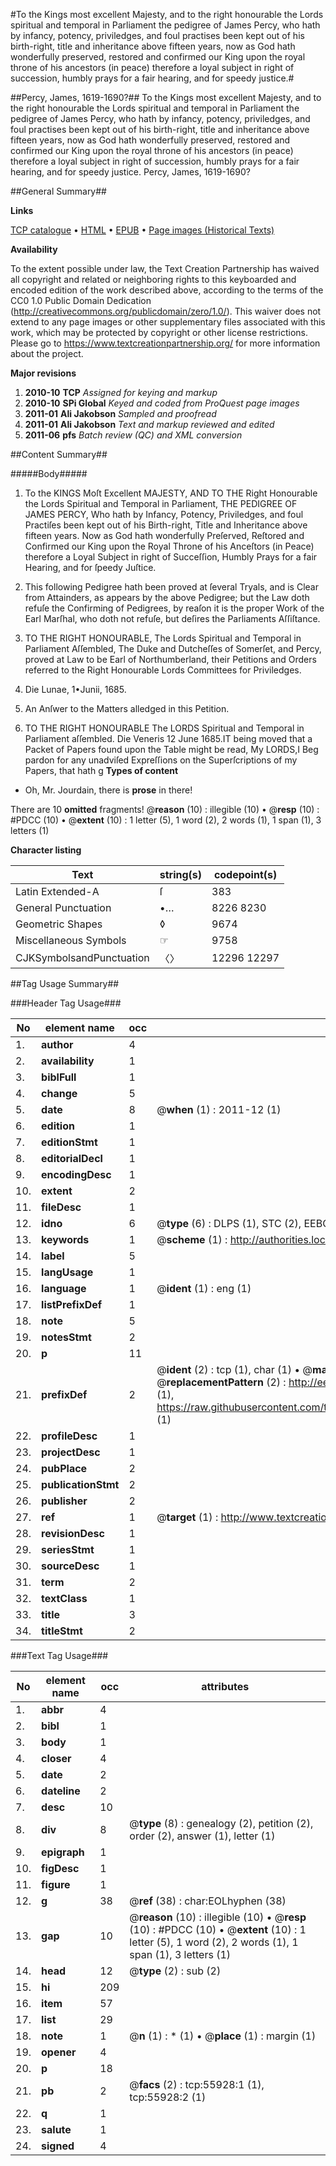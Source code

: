 #To the Kings most excellent Majesty, and to the right honourable the Lords spiritual and temporal in Parliament the pedigree of James Percy, who hath by infancy, potency, priviledges, and foul practises been kept out of his birth-right, title and inheritance above fifteen years, now as God hath wonderfully preserved, restored and confirmed our King upon the royal throne of his ancestors (in peace) therefore a loyal subject in right of succession, humbly prays for a fair hearing, and for speedy justice.#

##Percy, James, 1619-1690?##
To the Kings most excellent Majesty, and to the right honourable the Lords spiritual and temporal in Parliament the pedigree of James Percy, who hath by infancy, potency, priviledges, and foul practises been kept out of his birth-right, title and inheritance above fifteen years, now as God hath wonderfully preserved, restored and confirmed our King upon the royal throne of his ancestors (in peace) therefore a loyal subject in right of succession, humbly prays for a fair hearing, and for speedy justice.
Percy, James, 1619-1690?

##General Summary##

**Links**

[TCP catalogue](http://www.ota.ox.ac.uk/tcp/)  • 
[HTML](http://tei.it.ox.ac.uk/tcp/Texts-HTML/free/A54/A54312.html)  • 
[EPUB](http://tei.it.ox.ac.uk/tcp/Texts-EPUB/free/A54/A54312.epub) • 
[Page images (Historical Texts)](https://historicaltexts.jisc.ac.uk/eebo-12193270e)

**Availability**

To the extent possible under law, the Text Creation Partnership has waived all copyright and related or neighboring rights to this keyboarded and encoded edition of the work described above, according to the terms of the CC0 1.0 Public Domain Dedication (http://creativecommons.org/publicdomain/zero/1.0/). This waiver does not extend to any page images or other supplementary files associated with this work, which may be protected by copyright or other license restrictions. Please go to https://www.textcreationpartnership.org/ for more information about the project.

**Major revisions**

1. __2010-10__ __TCP__ *Assigned for keying and markup*
1. __2010-10__ __SPi Global__ *Keyed and coded from ProQuest page images*
1. __2011-01__ __Ali Jakobson__ *Sampled and proofread*
1. __2011-01__ __Ali Jakobson__ *Text and markup reviewed and edited*
1. __2011-06__ __pfs__ *Batch review (QC) and XML conversion*

##Content Summary##

#####Body#####

1. To the KINGS Moſt Excellent MAJESTY, AND TO THE Right Honourable the Lords Spiritual and Temporal in Parliament, THE PEDIGREE OF JAMES PERCY, Who hath by Infancy, Potency, Priviledges, and foul Practiſes been kept out of his Birth-right, Title and Inheritance above fifteen years. Now as God hath wonderfully Preſerved, Reſtored and Confirmed our King upon the Royal Throne of his Anceſtors (in Peace) therefore a Loyal Subject in right of Succeſſion, Humbly Prays for a fair Hearing, and for ſpeedy Juſtice.

1. This following Pedigree hath been proved at ſeveral Tryals, and is Clear from Attainders, as appears by the above Pedigree; but the Law doth refuſe the Confirming of Pedigrees, by reaſon it is the proper Work of the Earl Marſhal, who doth not refuſe, but deſires the Parliaments Aſſiſtance.

1. TO THE RIGHT HONOURABLE, The Lords Spiritual and Temporal in Parliament Aſſembled, The Duke and Dutcheſſes of Somerſet, and Percy, proved at Law to be Earl of Northumberland, their Petitions and Orders referred to the Right Honourable Lords Committees for Priviledges.

1. Die Lunae, 1•Junii, 1685.

1. An Anſwer to the Matters alledged in this Petition.

1. TO THE RIGHT HONOURABLE The LORDS Spiritual and Temporal in Parliament aſſembled.
Die Veneris 12 June 1685.IT being moved that a Packet of Papers found upon the Table might be read, My LORDS,I Beg pardon for any unadviſed Expreſſions on the Superſcriptions of my Papers, that hath g
**Types of content**

  * Oh, Mr. Jourdain, there is **prose** in there!

There are 10 **omitted** fragments! 
 @__reason__ (10) : illegible (10)  •  @__resp__ (10) : #PDCC (10)  •  @__extent__ (10) : 1 letter (5), 1 word (2), 2 words (1), 1 span (1), 3 letters (1)

**Character listing**


|Text|string(s)|codepoint(s)|
|---|---|---|
|Latin Extended-A|ſ|383|
|General Punctuation|•…|8226 8230|
|Geometric Shapes|◊|9674|
|Miscellaneous Symbols|☞|9758|
|CJKSymbolsandPunctuation|〈〉|12296 12297|

##Tag Usage Summary##

###Header Tag Usage###

|No|element name|occ|attributes|
|---|---|---|---|
|1.|__author__|4||
|2.|__availability__|1||
|3.|__biblFull__|1||
|4.|__change__|5||
|5.|__date__|8| @__when__ (1) : 2011-12 (1)|
|6.|__edition__|1||
|7.|__editionStmt__|1||
|8.|__editorialDecl__|1||
|9.|__encodingDesc__|1||
|10.|__extent__|2||
|11.|__fileDesc__|1||
|12.|__idno__|6| @__type__ (6) : DLPS (1), STC (2), EEBO-CITATION (1), OCLC (1), VID (1)|
|13.|__keywords__|1| @__scheme__ (1) : http://authorities.loc.gov/ (1)|
|14.|__label__|5||
|15.|__langUsage__|1||
|16.|__language__|1| @__ident__ (1) : eng (1)|
|17.|__listPrefixDef__|1||
|18.|__note__|5||
|19.|__notesStmt__|2||
|20.|__p__|11||
|21.|__prefixDef__|2| @__ident__ (2) : tcp (1), char (1)  •  @__matchPattern__ (2) : ([0-9\-]+):([0-9IVX]+) (1), (.+) (1)  •  @__replacementPattern__ (2) : http://eebo.chadwyck.com/downloadtiff?vid=$1&page=$2 (1), https://raw.githubusercontent.com/textcreationpartnership/Texts/master/tcpchars.xml#$1 (1)|
|22.|__profileDesc__|1||
|23.|__projectDesc__|1||
|24.|__pubPlace__|2||
|25.|__publicationStmt__|2||
|26.|__publisher__|2||
|27.|__ref__|1| @__target__ (1) : http://www.textcreationpartnership.org/docs/. (1)|
|28.|__revisionDesc__|1||
|29.|__seriesStmt__|1||
|30.|__sourceDesc__|1||
|31.|__term__|2||
|32.|__textClass__|1||
|33.|__title__|3||
|34.|__titleStmt__|2||


###Text Tag Usage###

|No|element name|occ|attributes|
|---|---|---|---|
|1.|__abbr__|4||
|2.|__bibl__|1||
|3.|__body__|1||
|4.|__closer__|4||
|5.|__date__|2||
|6.|__dateline__|2||
|7.|__desc__|10||
|8.|__div__|8| @__type__ (8) : genealogy (2), petition (2), order (2), answer (1), letter (1)|
|9.|__epigraph__|1||
|10.|__figDesc__|1||
|11.|__figure__|1||
|12.|__g__|38| @__ref__ (38) : char:EOLhyphen (38)|
|13.|__gap__|10| @__reason__ (10) : illegible (10)  •  @__resp__ (10) : #PDCC (10)  •  @__extent__ (10) : 1 letter (5), 1 word (2), 2 words (1), 1 span (1), 3 letters (1)|
|14.|__head__|12| @__type__ (2) : sub (2)|
|15.|__hi__|209||
|16.|__item__|57||
|17.|__list__|29||
|18.|__note__|1| @__n__ (1) : * (1)  •  @__place__ (1) : margin (1)|
|19.|__opener__|4||
|20.|__p__|18||
|21.|__pb__|2| @__facs__ (2) : tcp:55928:1 (1), tcp:55928:2 (1)|
|22.|__q__|1||
|23.|__salute__|1||
|24.|__signed__|4||
